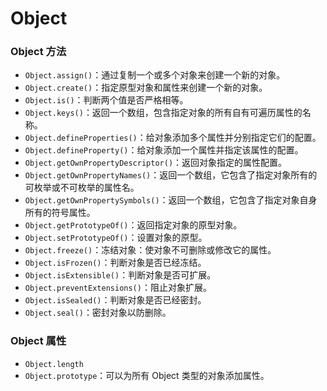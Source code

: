 # Object

### Object 方法

* ```Object.assign()```：通过复制一个或多个对象来创建一个新的对象。
* ```Object.create()```：指定原型对象和属性来创建一个新的对象。
* ```Object.is()```：判断两个值是否严格相等。
* ```Object.keys()```：返回一个数组，包含指定对象的所有自有可遍历属性的名称。
* ```Object.defineProperties()```：给对象添加多个属性并分别指定它们的配置。
* ```Object.defineProperty()```：给对象添加一个属性并指定该属性的配置。
* ```Object.getOwnPropertyDescriptor()```：返回对象指定的属性配置。
* ```Object.getOwnPropertyNames()```：返回一个数组，它包含了指定对象所有的可枚举或不可枚举的属性名。
* ```Object.getOwnPropertySymbols()```：返回一个数组，它包含了指定对象自身所有的符号属性。
* ```Object.getPrototypeOf()```：返回指定对象的原型对象。
* ```Object.setPrototypeOf()```：设置对象的原型。
* ```Object.freeze()```：冻结对象：使对象不可删除或修改它的属性。
* ```Object.isFrozen()```：判断对象是否已经冻结。
* ```Object.isExtensible()```：判断对象是否可扩展。
* ```Object.preventExtensions()```：阻止对象扩展。
* ```Object.isSealed()```：判断对象是否已经密封。
* ```Object.seal()```：密封对象以防删除。


### Object 属性

* ```Object.length```
* ```Object.prototype```：可以为所有 Object 类型的对象添加属性。
